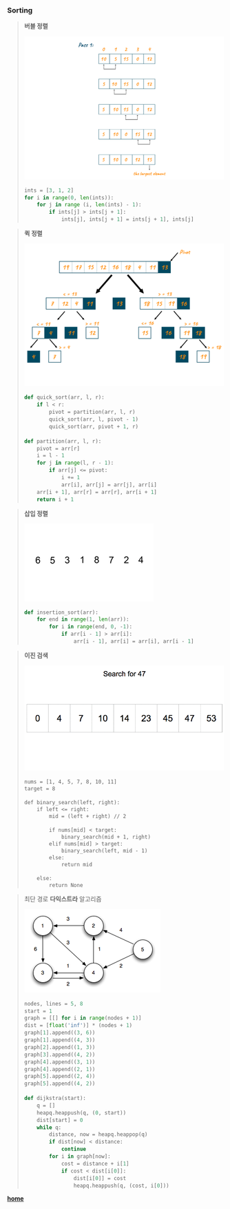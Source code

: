 ### Sorting
> **버블 정렬**
> 
> ![사진](./assets/bubble.png)
> 
> ```python
> ints = [3, 1, 2]
> for i in range(0, len(ints)):
>     for j in range (i, len(ints) - 1):
>         if ints[j] > ints[j + 1]:
>             ints[j], ints[j + 1] = ints[j + 1], ints[j]
> ```

> **퀵 정렬**
> 
> ![사진](./assets/quick.png)
> 
> ```python
> def quick_sort(arr, l, r):
>     if l < r:
>         pivot = partition(arr, l, r)
>         quick_sort(arr, l, pivot - 1)
>         quick_sort(arr, pivot + 1, r)
>         
> def partition(arr, l, r):
>     pivot = arr[r]
>     i = l - 1
>     for j in range(l, r - 1):
>         if arr[j] <= pivot:
>             i += 1
>             arr[i], arr[j] = arr[j], arr[i]
>     arr[i + 1], arr[r] = arr[r], arr[i + 1]
>     return i + 1
> ```

> **삽입 정렬**
> 
> ![사진](./assets/insertion.gif)
> 
> ```python
> def insertion_sort(arr):
>     for end in range(1, len(arr)):
>         for i in range(end, 0, -1):
>             if arr[i - 1] > arr[i]:
>                 arr[i - 1], arr[i] = arr[i], arr[i - 1]
> ```

> **이진 검색**
> 
> ![사진](./assets/binary_search.gif)
> 
> ```pytyon
> nums = [1, 4, 5, 7, 8, 10, 11]
> target = 8
> 
> def binary_search(left, right):
>     if left <= right:
>         mid = (left + right) // 2
>         
>         if nums[mid] < target:
>             binary_search(mid + 1, right)
>         elif nums[mid] > target:
>             binary_search(left, mid - 1)
>         else:
>             return mid
>         
>     else:
>         return None
> ```

> 
> 최단 경로 **다익스트라** 알고리즘
> 
> ![사진](./assets/dijkstra.png)
> 
> ```python
> nodes, lines = 5, 8
> start = 1
> graph = [[] for i in range(nodes + 1)]
> dist = [float('inf')] * (nodes + 1)
> graph[1].append((3, 6))
> graph[1].append((4, 3))
> graph[2].append((1, 3))
> graph[3].append((4, 2))
> graph[4].append((3, 1))
> graph[4].append((2, 1))
> graph[5].append((2, 4))
> graph[5].append((4, 2))
> 
> def dijkstra(start):
>     q = []
>     heapq.heappush(q, (0, start))
>     dist[start] = 0
>     while q:
>         distance, now = heapq.heappop(q)
>         if dist[now] < distance:
>             continue
>         for i in graph[now]:
>             cost = distance + i[1]
>             if cost < dist[i[0]]:
>                 dist[i[0]] = cost
>                 heapq.heappush(q, (cost, i[0]))
> ```

**[home](./README.md)**
